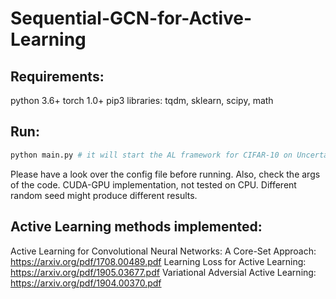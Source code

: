 # Sequential-GCN-for-Active-Learning
## Requirements:
python 3.6+
torch 1.0+
pip3 libraries: tqdm, sklearn, scipy, math

## Run:
```bash 
python main.py # it will start the AL framework for CIFAR-10 on UncertainGCN method over 5 stages of 1000 points
```
Please have a look over the config file before running. Also, check the args of the code.
CUDA-GPU implementation, not tested on CPU. Different random seed might produce different results.

## Active Learning methods implemented:
Active Learning for Convolutional Neural Networks: A Core-Set Approach: https://arxiv.org/pdf/1708.00489.pdf
Learning Loss for Active Learning: https://arxiv.org/pdf/1905.03677.pdf
Variational Adversial Active Learning: https://arxiv.org/pdf/1904.00370.pdf

